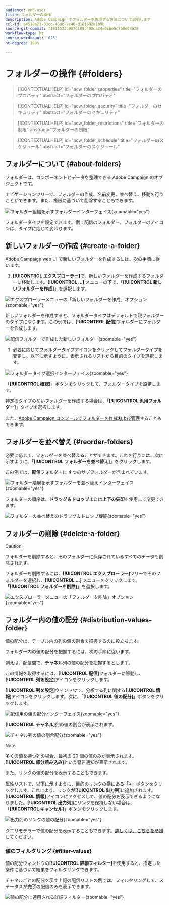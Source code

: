 ```yaml
---
audience: end-user
title: フォルダーの操作
description: Adobe Campaign でフォルダーを管理する方法について説明します
exl-id: a4518a21-03cd-46ac-9c40-d181692e1b9b
source-git-commit: f1911523c9076188c492da24e0cbe5c760e58a28
workflow-type: ht
source-wordcount: '626'
ht-degree: 100%

---
```


# フォルダーの操作 {#folders}

>[!CONTEXTUALHELP]
>id="acw_folder_properties"
>title="フォルダーのプロパティ"
>abstract="フォルダーのプロパティ"

>[!CONTEXTUALHELP]
>id="acw_folder_security"
>title="フォルダーのセキュリティ"
>abstract="フォルダーのセキュリティ"

>[!CONTEXTUALHELP]
>id="acw_folder_restrictions"
>title="フォルダーの制限"
>abstract="フォルダーの制限"

>[!CONTEXTUALHELP]
>id="acw_folder_schedule"
>title="フォルダーのスケジュール"
>abstract="フォルダーのスケジュール"

## フォルダーについて {#about-folders}

フォルダーは、コンポーネントとデータを整理できる Adobe Campaign のオブジェクトです。

ナビゲーションツリーで、フォルダーの作成、名前変更、並べ替え、移動を行うことができます。また、権限に基づいて削除することもできます。

![フォルダー組織を示すフォルダーインターフェイス](assets/folders.png){zoomable="yes"}

フォルダータイプを設定できます。例：配信のフォルダー。フォルダーのアイコンは、タイプに応じて変わります。

## 新しいフォルダーの作成 {#create-a-folder}

Adobe Campaign web UI で新しいフォルダーを作成するには、次の手順に従います。

1. **[!UICONTROL エクスプローラー]**&#x200B;で、新しいフォルダーを作成するフォルダーに移動します。**[!UICONTROL …]** メニューの下で、「**[!UICONTROL 新しいフォルダーを作成]**」を選択します。

![エクスプローラーメニューの「新しいフォルダーを作成」オプション](assets/folder_create.png){zoomable="yes"}

新しいフォルダーを作成すると、フォルダータイプはデフォルトで親フォルダーのタイプになります。この例では、**[!UICONTROL 配信]**&#x200B;フォルダーにフォルダーを作成します。

![配信フォルダーで作成した新しいフォルダー](assets/folder_new.png){zoomable="yes"}

1. 必要に応じてフォルダータイプアイコンをクリックしてフォルダータイプを変更し、以下に示すように、表示されるリストから目的のタイプを選択します。

![フォルダータイプ選択インターフェイス](assets/folder_type.png){zoomable="yes"}

「**[!UICONTROL 確認]**」ボタンをクリックして、フォルダータイプを設定します。

特定のタイプのないフォルダーを作成する場合は、「**[!UICONTROL 汎用フォルダー]**」タイプを選択します。

また、[Adobe Campaign コンソールでフォルダーを作成および管理](https://experienceleague.adobe.com/ja/docs/campaign/campaign-v8/config/configuration/folders-and-views)することもできます。

## フォルダーを並べ替え {#reorder-folders}

必要に応じて、フォルダーを並べ替えることができます。これを行うには、次に示すように、「**[!UICONTROL フォルダーを並べ替え]**」をクリックします。

この例では、**配信**&#x200B;フォルダーに 4 つのサブフォルダーが含まれています。

![フォルダー階層を示すフォルダーを並べ替えインターフェイス](assets/folder-reorder.png){zoomable="yes"}

フォルダーの順序は、**ドラッグ＆ドロップ**&#x200B;または&#x200B;**上下の矢印**&#x200B;を使用して変更できます。

![フォルダーの並べ替えのドラッグ＆ドロップ機能](assets/folder-draganddrop.png){zoomable="yes"}

## フォルダーの削除 {#delete-a-folder}

>[!CAUTION]
>
>フォルダーを削除すると、そのフォルダーに保存されているすべてのデータも削除されます。

フォルダーを削除するには、**[!UICONTROL エクスプローラー]**&#x200B;ツリーでそのフォルダーを選択し、**[!UICONTROL ...]** メニューをクリックします。「**[!UICONTROL フォルダーを削除]**」を選択します。

![エクスプローラーメニューの「フォルダーを削除」オプション](assets/folder_delete.png){zoomable="yes"}

## フォルダー内の値の配分 {#distribution-values-folder}

値の配分は、テーブル内の列の値の割合を把握するのに役立ちます。

フォルダー内の値の配分を把握するには、次の手順に従います。

例えば、配信間で、**チャネル**&#x200B;列の値の配分を把握するとします。

この情報を取得するには、**[!UICONTROL 配信]**&#x200B;フォルダーに移動し、**[!UICONTROL 列を設定]**&#x200B;アイコンをクリックします。

**[!UICONTROL 列を設定]**&#x200B;ウィンドウで、分析する列に関する&#x200B;**[!UICONTROL 情報]**&#x200B;アイコンをクリックします。次に、「**[!UICONTROL 値の配分]**」ボタンをクリックします。

![配信用の値の配分インターフェイス](assets/values_deliveries.png){zoomable="yes"}

**[!UICONTROL チャネル]**&#x200B;列の値の割合が表示されます。

![チャネル列の値の割合配分](assets/values_percentage.png){zoomable="yes"}

>[!NOTE]
>
>多くの値を持つ列の場合、最初の 20 個の値のみが表示されます。**[!UICONTROL 部分読み込み]**&#x200B;という警告通知が表示されます。

また、リンクの値の配分を表示することもできます。

属性リストで、以下に示すように、目的のリンクの横にある「**+**」ボタンをクリックします。これにより、リンクが&#x200B;**[!UICONTROL 出力列]**&#x200B;に追加されます。**[!UICONTROL 情報]**&#x200B;アイコンにアクセスして、値の配分を表示できるようになりました。**[!UICONTROL 出力列]**&#x200B;にリンクを保持しない場合は、「**[!UICONTROL キャンセル]**」ボタンをクリックします。

![出力列のリンクの値の配分](assets/values_link.png){zoomable="yes"}

クエリモデラーで値の配分を表示することもできます。[詳しくは、こちらを参照してください](../query/build-query.md#distribution-of-values-in-a-query)。

### 値のフィルタリング {#filter-values}

値の配分ウィンドウの&#x200B;**[!UICONTROL 詳細フィルター]**&#x200B;を使用すると、指定した条件に基づいて結果をフィルタリングできます。

チャネルごとの配分を示す上記の配信リストの例では、フィルタリングして、ステータスが&#x200B;**完了**&#x200B;の配信のみを表示できます。

![値の配分に適用される詳細フィルター](assets/values_filter.png){zoomable="yes"}